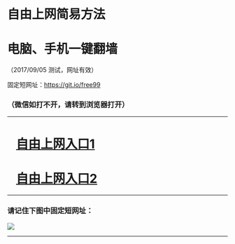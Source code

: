 ﻿# 自由上网简易方法

# 电脑、手机一键翻墙

（2017/09/05 测试，网址有效）

固定短网址：https://git.io/free99

### （微信如打不开，请转到浏览器打开）


***





# &nbsp;&nbsp; <a href="http://ft311346072.fwq-tz1001.xyz/fwqtz01.html?t=090500119818 " target="_blank">自由上网入口1</a>
# &nbsp;&nbsp; <a href="http://ft591622200.fwq-tz1002.xyz/fwqtz02.html?t=090500131758 " target="_blank">自由上网入口2</a>
***

### 请记住下图中固定短网址：

<img src="https://s3-us-west-2.amazonaws.com/fwq-1001/yjfq-20170905okok.png" /> 


***

